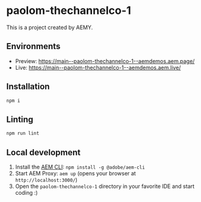 # paolom-thechannelco-1

This is a project created by AEMY.

## Environments

- Preview: https://main--paolom-thechannelco-1--aemdemos.aem.page/
- Live: https://main--paolom-thechannelco-1--aemdemos.aem.live/

## Installation

```sh
npm i
```

## Linting

```sh
npm run lint
```

## Local development

1. Install the [AEM CLI](https://github.com/adobe/helix-cli): `npm install -g @adobe/aem-cli`
1. Start AEM Proxy: `aem up` (opens your browser at `http://localhost:3000/`)
1. Open the `paolom-thechannelco-1` directory in your favorite IDE and start coding :)
